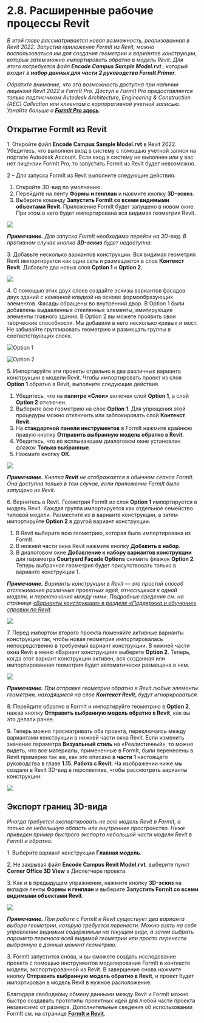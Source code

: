 # 2.8. Расширенные рабочие процессы Revit

_В этой главе рассматривается новая возможность, реализованная в Revit 2022\. Запустив приложение FormIt из Revit, можно воспользоваться им для создания геометрии и вариантов конструкции, которые затем можно импортировать обратно в модель Revit. Для этого потребуется файл_ _**Encode Campus Sample Model.rvt**_ _, который входит в_ _**набор данных для части 2 руководства FormIt Primer**._

_Обратите внимание, что эта возможность доступна при наличии лицензий Revit 2022 и FormIt Pro. Доступ к FormIt Pro предоставляется только подписчикам Autodesk Architecture, Engineering & Construction (AEC) Collection или клиентам с корпоративной учетной записью. Узнайте больше о_ [_**FormIt Pro здесь**_](https://formit.autodesk.com/#pro-callout)_._

## Открытие FormIt из Revit

1\. Откройте файл **Encode Campus Sample Model.rvt** в Revit 2022. Убедитесь, что выполнен вход в систему с помощью учетной записи на портале Autodesk Account. Если вход в систему не выполнен или у вас нет лицензии FormIt Pro, то запустить FormIt из Revit будет невозможно.

2 – Для запуска FormIt из Revit выполните следующие действия.

1. Откройте 3D-вид по умолчанию.
2. Перейдите на ленту **Формы и генплан** и нажмите кнопку **3D-эскиз**.
3. Выберите команду **Запустить FormIt со всеми видимыми объектами Revit**. Приложение FormIt будет запущено в новом окне. При этом в него будет импортирована вся видимая геометрия Revit.

![](<../../.gitbook/assets/0 (22).png>)

_**Примечание.**_ _Для запуска FormIt необходимо перейти на 3D-вид. В противном случае кнопка_ _**3D-эскиз**_ _будет недоступна._

3\. Добавьте несколько вариантов конструкции. Вся видимая геометрия Revit импортируется как одна сеть и размещается в слое **Контекст Revit**. Добавьте два новых слоя **Option 1** и **Option 2**.

![](<../../.gitbook/assets/1 (23) (1).png>)

4\. С помощью этих двух слоев создайте эскизы вариантов фасадов двух зданий с каменной кладкой на основе формообразующих элементов. Фасады обращены во внутренний двор. В Option 1 были добавлены выдавленные стеклянные элементы, имитирующие элементы главного здания. В Option 2 вы можете проявить свои творческие способности. Мы добавили в него несколько кривых и мост. Не забывайте группировать геометрию и размещать группы в соответствующих слоях.

![Option 1](<../../.gitbook/assets/2 (23) (1).png>)

![Option 2](<../../.gitbook/assets/3 (20) (1).png>)

5\. Импортируйте эти проекты отдельно в два различных варианта конструкции в модели Revit. Чтобы импортировать проект из слоя **Option 1** обратно в Revit, выполните следующие действия.

1. Убедитесь, что на **палитре «Слои»** включен слой **Option 1**, а слой **Option 2** отключен.
2. Выберите всю геометрию на слое **Option 1**. Для упрощения этой процедуры можно отключить или заблокировать слой **Контекст Revit**.
3. На **стандартной панели инструментов** в FormIt нажмите крайнюю правую кнопку **Отправить выбранную модель обратно в Revit**.
4. Убедитесь, что во всплывающем диалоговом окне установлен флажок **Только выбранные**.
5. Нажмите кнопку **ОК**.

![](<../../.gitbook/assets/4 (19) (1).png>)

_**Примечание.**_ _Кнопка_ _**Revit**_ _не отображается в обычном сеансе FormIt. Она доступна только в том случае, если приложение FormIt было запущено из Revit._

6\. Вернитесь в Revit. Геометрия FormIt из слоя **Option 1** импортируется в модель Revit. Каждая группа импортируется как отдельное семейство типовой модели. Разместите их в варианте конструкции, а затем импортируйте **Option 2** в другой вариант конструкции.

1. В Revit выберите всю геометрию, которая была импортирована из FormIt.
2. В нижней части окна Revit нажмите кнопку **Добавить в набор**.
3. В диалоговом окне **Добавление к набору вариантов конструкции** для параметра **Courtyard Façade Options** снимите флажок **Option 2**. Теперь выбранная геометрия будет присутствовать только в варианте конструкции 1.

_**Примечание.**_ _Варианты конструкции в Revit — это простой способ отслеживания различных проектных идей, относящихся к одной модели, и переключения между ними. Подробные сведения см. на странице _[_«Варианты конструкции» в разделе «Поддержка и обучение» справки по Revit_](https://knowledge.autodesk.com/ru/support/revit/learn-explore/caas/CloudHelp/cloudhelp/2021/RUS/Revit-Model/files/GUID-D48B1E7E-BC34-414E-85BD-790F199BB2C0-htm.html)_._

![](<../../.gitbook/assets/5 (18).png>)

7\. Перед импортом второго проекта поменяйте активные варианты конструкции так, чтобы новая геометрия импортировалась непосредственно в требуемый вариант конструкции. В нижней части окна Revit в меню «Вариант конструкции» выберите **Option 2**. Теперь, когда этот вариант конструкции активен, вся созданная или импортированная геометрия будет автоматически размещена в нем.

![](<../../.gitbook/assets/6 (15).png>)

_**Примечание.**_ _При отправке геометрии обратно в Revit любые элементы геометрии, находящиеся на слое_ _**Контекст Revit**_, _будут игнорироваться._

8\. Перейдите обратно в FormIt и импортируйте геометрию в **Option 2**, нажав кнопку **Отправить выбранную модель обратно в Revit**, как вы это делали ранее.

9\. Теперь можно просматривать оба проекта, переключаясь между вариантами конструкции в нижней части окна Revit. Если изменить значение параметра **Визуальный стиль** на «Реалистичный», то можно видеть, что все материалы, примененные в FormIt, были перенесены в Revit примерно так же, как это описано в **части 1** настоящего руководства в главе **1.15. Работа с Revit**. На изображении ниже мы создали в Revit 3D-вид в перспективе, чтобы рассмотреть варианты конструкции.

![](<../../.gitbook/assets/7 (10).png>)

## Экспорт границ 3D-вида

_Иногда требуется экспортировать не всю модель Revit в FormIt, а только ее небольшую область или внутреннее пространство. Ниже приведен пример быстрого экспорта небольшой части модели Revit в FormIt и обратно._

1. Выберите вариант конструкции **Главная модель**.

2. Не закрывая файл **Encode Campus Revit Model.rvt**, выберите пункт **Corner Office 3D View** в Диспетчере проекта.

3. Как и в предыдущем упражнении, нажмите кнопку **3D-эскиз** на вкладке ленты **Формы и генплан** и выберите **Запустить FormIt со всеми видимыми объектами Revit**.

![](<../../.gitbook/assets/8 (10) (1).png>)

_**Примечание.**_ _При работе с FormIt и Revit существует два варианта выбора геометрии, которую требуется перенести. Можно взять на себя управление видимым содержимым на текущем виде, а затем выбрать параметр переноса всей видимой геометрии или просто перенести выбранную в данный момент геометрию._

3. FormIt запустится снова, и вы сможете создать исследование проекта с помощью инструментов моделирования FormIt в контексте модели, экспортированной из Revit. В завершение снова нажмите кнопку **Отправить выбранную модель обратно в Revit**, и проект будет импортирован в модель Revit в нужное расположение.

Благодаря свободному обмену данными между Revit и FormIt можно быстро создавать прототипы проектных идей для любой части проекта независимо от размера. Дополнительные сведения об использовании FormIt см. на странице [**FormIt и Revit**](https://formit.autodesk.com/page/formit-revit#:\~:text=FormIt%20Groups%20become%20Revit%20Mass,using%20Revit%202018%20and%20newer.).
